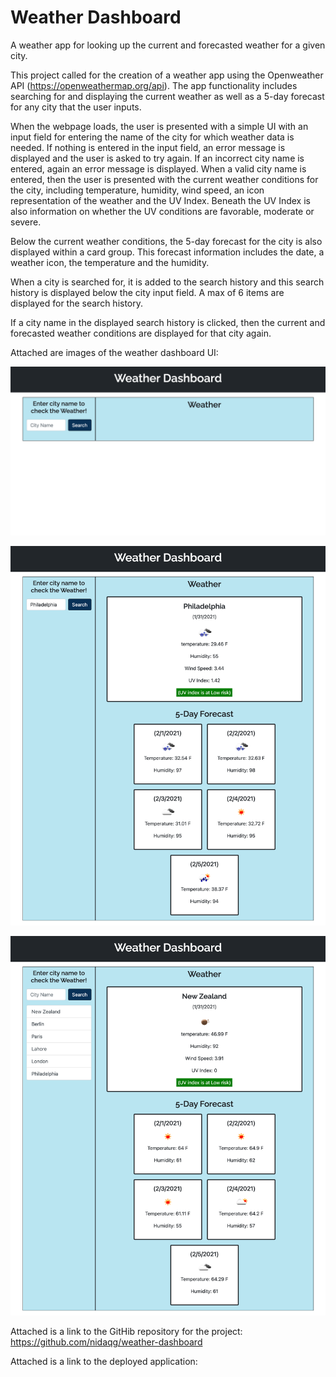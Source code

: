 
# Weather Dashboard

A weather app for looking up the current and forecasted weather for a given city.


This project called for the creation of a weather app using the Openweather API (https://openweathermap.org/api). The app functionality includes searching for and displaying the current weather as well as a 5-day forecast for any city that the user inputs. 

When the webpage loads, the user is presented with a simple UI with an input field for entering the name of the city for which weather data is needed. If nothing is entered in the input field, an error message is displayed and the user is asked to try again. If an incorrect city name is entered, again an error message is displayed. When a valid city name is entered, then the user is presented with the current weather conditions for the city, including temperature, humidity, wind speed, an icon representation of the weather and the UV Index. Beneath the UV Index is also information on whether the UV conditions are favorable, moderate or severe. 

Below the current weather conditions, the 5-day forecast for the city is also displayed within a card group. This forecast information includes the date, a weather icon, the temperature and the humidity.

When a city is searched for, it is added to the search history and this search history is displayed below the city input field. A max of 6 items are displayed for the search history.

If a city name in the displayed search history is clicked, then the current and forecasted weather conditions are displayed for that city again. 

Attached are images of the weather dashboard UI:

![weather-dashboard-demo1](images/demo1.png)

![weather-dashboard-demo2](images/demo2.png)

![weather-dashboard-demo3](images/demo3.png)

Attached is a link to the GitHib repository for the project:
https://github.com/nidaqg/weather-dashboard 


Attached is a link to the deployed application:
